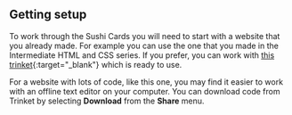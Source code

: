 ## Getting setup

To work through the Sushi Cards you will need to start with a website that you already made. For example you can use the one that you made in the Intermediate HTML and CSS series. If you prefer, you can work with [this trinket](http://dojo.soy/html3-website-start){:target="_blank"} which is ready to use.

For a website with lots of code, like this one, you may find it easier to work with an offline text editor on your computer. You can download code from Trinket by selecting **Download** from the **Share** menu.

